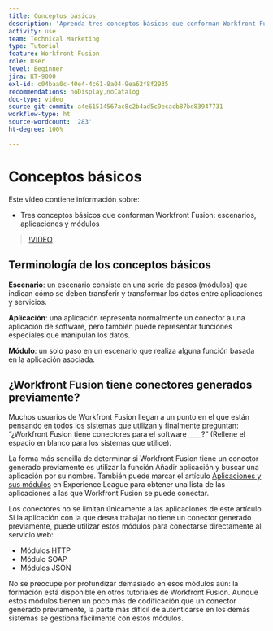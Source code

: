 ```yaml
---
title: Conceptos básicos
description: 'Aprenda tres conceptos básicos que conforman Workfront Fusion: escenarios, aplicaciones y módulos en  [!DNL Adobe Workfront Fusion].'
activity: use
team: Technical Marketing
type: Tutorial
feature: Workfront Fusion
role: User
level: Beginner
jira: KT-9000
exl-id: c04baa0c-40e4-4c61-8a04-9ea62f8f2935
recommendations: noDisplay,noCatalog
doc-type: video
source-git-commit: a4e61514567ac8c2b4ad5c9ecacb87bd83947731
workflow-type: ht
source-wordcount: '283'
ht-degree: 100%

---
```


# Conceptos básicos

Este vídeo contiene información sobre:

* Tres conceptos básicos que conforman Workfront Fusion: escenarios, aplicaciones y módulos

>[!VIDEO](https://video.tv.adobe.com/v/335260/?quality=12&learn=on)

## Terminología de los conceptos básicos

**Escenario**: un escenario consiste en una serie de pasos (módulos) que indican cómo se deben transferir y transformar los datos entre aplicaciones y servicios.

**Aplicación**: una aplicación representa normalmente un conector a una aplicación de software, pero también puede representar funciones especiales que manipulan los datos.

**Módulo**: un solo paso en un escenario que realiza alguna función basada en la aplicación asociada.

## ¿Workfront Fusion tiene conectores generados previamente?

Muchos usuarios de Workfront Fusion llegan a un punto en el que están pensando en todos los sistemas que utilizan y finalmente preguntan: “¿Workfront Fusion tiene conectores para el software ____?” (Rellene el espacio en blanco para los sistemas que utilice).

La forma más sencilla de determinar si Workfront Fusion tiene un conector generado previamente es utilizar la función Añadir aplicación y buscar una aplicación por su nombre. También puede marcar el artículo [Aplicaciones y sus módulos](https://experienceleague.adobe.com/docs/workfront/using/adobe-workfront-fusion/fusion-apps-and-modules/apps-and-their-modules.html?lang=es) en Experience League para obtener una lista de las aplicaciones a las que Workfront Fusion se puede conectar.

Los conectores no se limitan únicamente a las aplicaciones de este artículo. Si la aplicación con la que desea trabajar no tiene un conector generado previamente, puede utilizar estos módulos para conectarse directamente al servicio web:

* Módulos HTTP
* Módulo SOAP
* Módulos JSON

No se preocupe por profundizar demasiado en esos módulos aún: la formación está disponible en otros tutoriales de Workfront Fusion. Aunque estos módulos tienen un poco más de codificación que un conector generado previamente, la parte más difícil de autenticarse en los demás sistemas se gestiona fácilmente con estos módulos.

